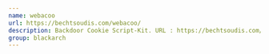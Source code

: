 ```yaml
---
name: webacoo
url: https://bechtsoudis.com/webacoo/
description: Backdoor Cookie Script-Kit. URL : https://bechtsoudis.com/webacoo/ Groups : blackarch blackarch-backdoor blackarch-webapp
group: blackarch
---
```

